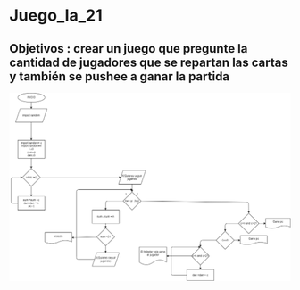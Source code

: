 # Juego_la_21

## Objetivos : crear un juego que pregunte la cantidad de jugadores que se repartan las cartas y también se pushee a ganar la partida

![Diaframa de flujo](21.png "Diagrama de flujo")